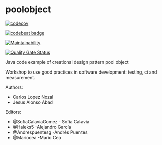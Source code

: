 poolobject
==========

[![codecov](https://codecov.io/gh/SofiaCalaviaGomez/Poolobject/graph/badge.svg?token=R35YMOPP2V)](https://codecov.io/gh/SofiaCalaviaGomez/Poolobject)

[![codebeat badge](https://codebeat.co/badges/2abe3899-b4d8-4895-94d1-c2fc4711fe91)](https://codebeat.co/projects/github-com-andrespuentesg-poolobject-master)

[![Maintainability](https://api.codeclimate.com/v1/badges/7804cde0fee384324c3a/maintainability)](https://codeclimate.com/github/haleks5/Poolobject/maintainability)

[![Quality Gate Status](https://sonarcloud.io/api/project_badges/measure?project=MarioCea_Poolobject&metric=alert_status)](https://sonarcloud.io/summary/new_code?id=MarioCea_Poolobject)

Java code example of creational design pattern pool object

Workshop to use good practices in software development: testing, ci and measurement.

Authors:

- Carlos Lopez Nozal
- Jesus Alonso Abad

Editors:

- @SofiaCalaviaGomez - Sofía Calavia
- @Haleks5 -Alejandro García
- @Andrespuentesg -Andrés Puentes
- @Mariocea -Mario Cea

